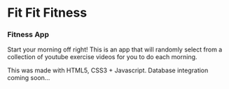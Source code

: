 # Fit Fit Fitness
### Fitness App

Start your morning off right! This is an app that will randomly select from a collection of youtube exercise videos for you to do each morning.

This was made with HTML5, CSS3 + Javascript. Database integration coming soon...

